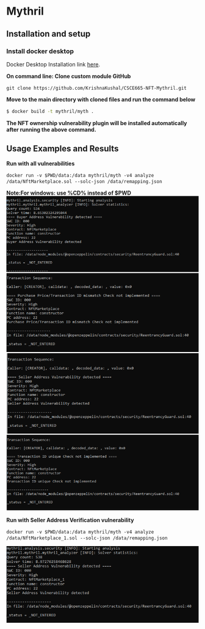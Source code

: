 # Mythril

## Installation and setup

 ### Install docker desktop
 Docker Desktop Installation link [here](https://docs.docker.com/get-docker/).
 
**On command line: Clone custom module GitHub**
```
git clone https://github.com/KrishnaKushal/CSCE665-NFT-Mythril.git
```

**Move to the main directory with cloned files and run the command below**
```bash
$ docker build -t mythril/myth .
```

**The NFT ownership vulnerability plugin will be installed automatically after running the above command.**

## Usage Examples and Results

**Run with all vulnerabilities**

```
docker run -v $PWD/data:/data mythril/myth -v4 analyze /data/NftMarketplace.sol --solc-json /data/remapping.json
```
**Note:For windows: use %CD% instead of $PWD**
![Buyer Address Vulnerability check](images/Test1img1.png)
![Purchase price/TrasactionID Mismatch Vulnerability check](images/Test1img2.png)
![Seller Address Vulnerability check](images/Test1img3.png)
![Transaction ID uniqueness implementation check](images/Test1img4.png)


**Run with Seller Address Verification vulnerability**

```
docker run -v $PWD/data:/data mythril/myth -v4 analyze /data/NftMarketplace_1.sol --solc-json /data/remapping.json
```

![Seller Address Vulnerability check](images/Test2img1.png)
